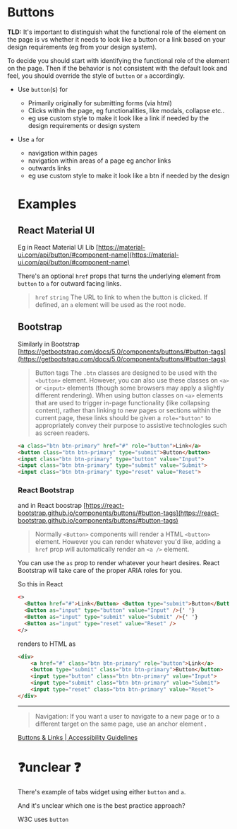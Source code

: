 # Buttons

**TLD:** It's important to distinguish what the functional role of the element on the page is vs whether it needs to look like a button or a link based on your design requirements (eg from your design system).

To decide you should start with identifying the functional role of the element on the page. Then if the behavior is not consistent with the default look and feel, you should override the style of `button` or `a` accordingly.

- Use `button`(s) for
    - Primarily originally for submitting forms (via html)
    - Clicks within the page, eg functionalities, like modals, collapse etc..
    - eg use custom style to make it look like a link if needed by the design requirements or design system
- Use `a` for
    - navigation within pages
    - navigation within areas of a page eg anchor links
    - outwards links
    - eg use custom style to make it look like a btn if needed by the design

    # Examples

    ## React Material UI

    Eg in React Material UI Lib [https://material-ui.com/api/button/#component-name](https://material-ui.com/api/button/#component-name)

    There's an optional `href` props that turns the underlying element from `button` to `a` for outward facing links.

    > `href` `string` The URL to link to when the button is clicked. If defined, an `a` element will be used as the root node.

    ## Bootstrap

    Similarly in Bootstrap [https://getbootstrap.com/docs/5.0/components/buttons/#button-tags](https://getbootstrap.com/docs/5.0/components/buttons/#button-tags) 

    > Button tags
    The `.btn` classes are designed to be used with the `<button>` element. However, you can also use these classes on `<a>` or `<input>` elements (though some browsers may apply a slightly different rendering).
    When using button classes on `<a>` elements that are used to trigger in-page functionality (like collapsing content), rather than linking to new pages or sections within the current page, these links should be given a `role="button"` to appropriately convey their purpose to assistive technologies such as screen readers.

    ```html
    <a class="btn btn-primary" href="#" role="button">Link</a>
    <button class="btn btn-primary" type="submit">Button</button>
    <input class="btn btn-primary" type="button" value="Input">
    <input class="btn btn-primary" type="submit" value="Submit">
    <input class="btn btn-primary" type="reset" value="Reset">
    ```

    ### React Bootstrap

    and in React boostrap [https://react-bootstrap.github.io/components/buttons/#button-tags](https://react-bootstrap.github.io/components/buttons/#button-tags) 

    > Normally `<Button>` components will render a HTML `<button>` element. However you can render whatever you'd like, adding a `href` prop will automatically render an `<a />` element. 

    You can use the `as` prop to render whatever your heart desires. React Bootstrap will take care of the proper ARIA roles for you.

    So this in React

    ```html
    <>
      <Button href="#">Link</Button> <Button type="submit">Button</Button>{' '}
      <Button as="input" type="button" value="Input" />{' '}
      <Button as="input" type="submit" value="Submit" />{' '}
      <Button as="input" type="reset" value="Reset" />
    </>
    ```

    renders to HTML as

    ```html
    <div>
    	<a href="#" class="btn btn-primary" role="button">Link</a> 
    	<button type="submit" class="btn btn-primary">Button</button> 
    	<input type="button" class="btn btn-primary" value="Input"> 
    	<input type="submit" class="btn btn-primary" value="Submit"> 
    	<input type="reset" class="btn btn-primary" value="Reset">
    </div>
    ```

    ---

    > Navigation: If you want a user to navigate to a new page or to a different target on the same page, use an anchor element <a>.

    [Buttons & Links | Accessibility Guidelines](http://web-accessibility.carnegiemuseums.org/content/buttons/)

    # ❓unclear ❓

    There's example of tabs widget using either `button` and `a`.

    And it's unclear which one is the best practice approach?

    W3C uses `button`
